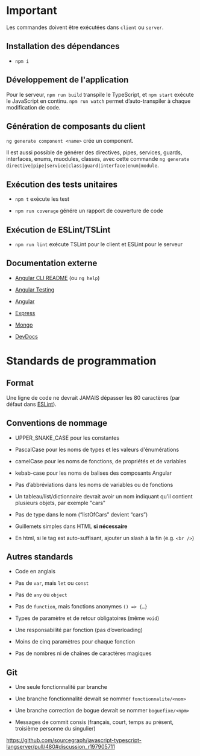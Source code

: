 # Important

Les commandes doivent être exécutées dans `client` ou `server`.

## Installation des dépendances

- `npm i`

## Développement de l'application

Pour le serveur, `npm run build` transpile le TypeScript, et `npm start` exécute
le JavaScript en continu. `npm run watch` permet d’auto-transpiler à chaque
modification de code.

## Génération de composants du client

`ng generate component <name>` crée un component.

Il est aussi possible de générer des directives, pipes, services, guards,
interfaces, enums, muodules, classes, avec cette commande `ng generate
directive|pipe|service|class|guard|interface|enum|module`.

## Exécution des tests unitaires

- `npm t` exécute les test

- `npm run coverage` génére un rapport de couverture de code

## Exécution de ESLint/TSLint

- `npm run lint` exécute TSLint pour le client et ESLint pour le serveur

## Documentation externe

- [Angular CLI README](//github.com/angular/angular-cli/blob/master/README.md)
  (ou `ng help`)

- [Angular Testing](//angular.io/guide/testing)

- [Angular](//angular.io/docs)

- [Express](//expressjs.com/en/4x/api.html)

- [Mongo](//docs.mongodb.com/manual/)

- [DevDocs](//devdocs.io)

# Standards de programmation

## Format

Une ligne de code ne devrait JAMAIS dépasser les 80 caractères (par défaut dans
[ESLint](//eslint.org/docs/rules/max-len#options)).

## Conventions de nommage

- UPPER\_SNAKE\_CASE pour les constantes

- PascalCase pour les noms de types et les valeurs d'énumérations

- camelCase pour les noms de fonctions, de propriétés et de variables

- kebab-case pour les noms de balises des composants Angular

- Pas d’abbréviations dans les noms de variables ou de fonctions

- Un tableau/list/dictionnaire devrait avoir un nom indiquant qu'il contient
  plusieurs objets, par exemple "cars"

- Pas de type dans le nom (“listOfCars” devient “cars”)

- Guillemets simples dans HTML **si nécessaire**

- En html, si le tag est auto-suffisant, ajouter un slash à la fin (e.g. `<br
  />`)

## Autres standards

- Code en anglais

- Pas de `var`, mais `let` ou `const`

- Pas de `any` ou `object`

- Pas de `function`, mais fonctions anonymes `() => {…}`

- Types de paramètre et de retour obligatoires (même `void`)

- Une responsabilité par fonction (pas d’overloading)

- Moins de cinq paramètres pour chaque fonction

- Pas de nombres ni de chaînes de caractères magiques

## Git

- Une seule fonctionnalité par branche

- Une branche fonctionnalité devrait se nommer `fonctionnalite/<nom>`

- Une branche correction de bogue devrait se nommer `boguefixe/<npm>`

- Messages de commit consis (français, court, temps au présent, troisième
  personne du singulier)

https://github.com/sourcegraph/javascript-typescript-langserver/pull/480#discussion_r197905711

<!-- vim:cc=80:tw=80:fo+=t:fo-=l
-->
